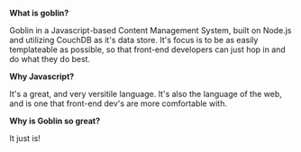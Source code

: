**What is goblin?**

Goblin in a Javascript-based Content Management System, built on Node.js and utilizing CouchDB as it's data store.
It's focus is to be as easily templateable as possible, so that front-end developers can just hop in and do what
they do best.

**Why Javascript?**

It's a great, and very versitile language. It's also the language of the web, and is one that front-end dev's are more
comfortable with.

**Why is Goblin so great?**

It just is!
